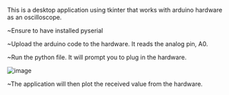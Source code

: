 This is a desktop application using tkinter that works with arduino hardware as an oscilloscope.

~Ensure to have installed pyserial

~Upload the arduino code to the hardware. It reads the analog pin, A0.

~Run the python file. It will prompt you to plug in the hardware.

![image](https://user-images.githubusercontent.com/109515278/182999993-8358f298-8566-4be5-98be-4790920cbe85.png)


~The application will then plot the received value from the hardware.



